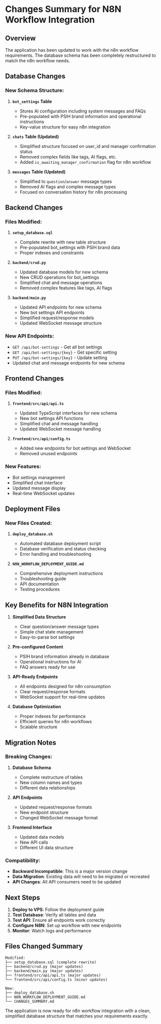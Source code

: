 # Changes Summary for N8N Workflow Integration

## Overview

The application has been updated to work with the n8n workflow requirements. The database schema has been completely restructured to match the n8n workflow needs.

## Database Changes

### New Schema Structure:

1. **`bot_settings` Table**
   - Stores AI configuration including system messages and FAQs
   - Pre-populated with PSIH brand information and operational instructions
   - Key-value structure for easy n8n integration

2. **`chats` Table (Updated)**
   - Simplified structure focused on user_id and manager confirmation status
   - Removed complex fields like tags, AI flags, etc.
   - Added `is_awaiting_manager_confirmation` flag for n8n workflow

3. **`messages` Table (Updated)**
   - Simplified to `question`/`answer` message types
   - Removed AI flags and complex message types
   - Focused on conversation history for n8n processing

## Backend Changes

### Files Modified:

1. **`setup_database.sql`**
   - Complete rewrite with new table structure
   - Pre-populated bot_settings with PSIH brand data
   - Proper indexes and constraints

2. **`backend/crud.py`**
   - Updated database models for new schema
   - New CRUD operations for bot_settings
   - Simplified chat and message operations
   - Removed complex features like tags, AI flags

3. **`backend/main.py`**
   - Updated API endpoints for new schema
   - New bot settings API endpoints
   - Simplified request/response models
   - Updated WebSocket message structure

### New API Endpoints:

- `GET /api/bot-settings` - Get all bot settings
- `GET /api/bot-settings/{key}` - Get specific setting
- `PUT /api/bot-settings/{key}` - Update setting
- Updated chat and message endpoints for new schema

## Frontend Changes

### Files Modified:

1. **`frontend/src/api/api.ts`**
   - Updated TypeScript interfaces for new schema
   - New bot settings API functions
   - Simplified chat and message handling
   - Updated WebSocket message handling

2. **`frontend/src/api/config.ts`**
   - Added new endpoints for bot settings and WebSocket
   - Removed unused endpoints

### New Features:

- Bot settings management
- Simplified chat interface
- Updated message display
- Real-time WebSocket updates

## Deployment Files

### New Files Created:

1. **`deploy_database.sh`**
   - Automated database deployment script
   - Database verification and status checking
   - Error handling and troubleshooting

2. **`N8N_WORKFLOW_DEPLOYMENT_GUIDE.md`**
   - Comprehensive deployment instructions
   - Troubleshooting guide
   - API documentation
   - Testing procedures

## Key Benefits for N8N Integration

1. **Simplified Data Structure**
   - Clear question/answer message types
   - Simple chat state management
   - Easy-to-parse bot settings

2. **Pre-configured Content**
   - PSIH brand information already in database
   - Operational instructions for AI
   - FAQ answers ready for use

3. **API-Ready Endpoints**
   - All endpoints designed for n8n consumption
   - Clear request/response formats
   - WebSocket support for real-time updates

4. **Database Optimization**
   - Proper indexes for performance
   - Efficient queries for n8n workflows
   - Scalable structure

## Migration Notes

### Breaking Changes:

1. **Database Schema**
   - Complete restructure of tables
   - New column names and types
   - Different data relationships

2. **API Endpoints**
   - Updated request/response formats
   - New endpoint structure
   - Changed WebSocket message format

3. **Frontend Interface**
   - Updated data models
   - New API calls
   - Different UI data structure

### Compatibility:

- **Backward Incompatible**: This is a major version change
- **Data Migration**: Existing data will need to be migrated or recreated
- **API Changes**: All API consumers need to be updated

## Next Steps

1. **Deploy to VPS**: Follow the deployment guide
2. **Test Database**: Verify all tables and data
3. **Test API**: Ensure all endpoints work correctly
4. **Configure N8N**: Set up workflow with new endpoints
5. **Monitor**: Watch logs and performance

## Files Changed Summary

```
Modified:
├── setup_database.sql (complete rewrite)
├── backend/crud.py (major updates)
├── backend/main.py (major updates)
├── frontend/src/api/api.ts (major updates)
└── frontend/src/api/config.ts (minor updates)

New:
├── deploy_database.sh
├── N8N_WORKFLOW_DEPLOYMENT_GUIDE.md
└── CHANGES_SUMMARY.md
```

The application is now ready for n8n workflow integration with a clean, simplified database structure that matches your requirements exactly.
